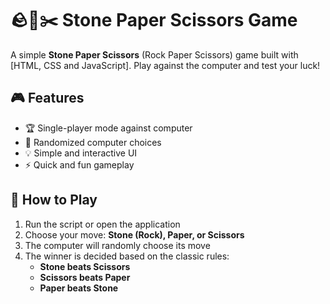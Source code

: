 # 🪨📄✂️ Stone Paper Scissors Game

A simple **Stone Paper Scissors** (Rock Paper Scissors) game built with [HTML, CSS and JavaScript]. Play against the computer and test your luck!

## 🎮 Features
- 🏆 Single-player mode against computer  
- 🎲 Randomized computer choices  
- 💡 Simple and interactive UI 
- ⚡ Quick and fun gameplay 

## 🚀 How to Play
1. Run the script or open the application  
2. Choose your move: **Stone (Rock), Paper, or Scissors**  
3. The computer will randomly choose its move  
4. The winner is decided based on the classic rules:
   - **Stone beats Scissors**  
   - **Scissors beats Paper**  
   - **Paper beats Stone**  
